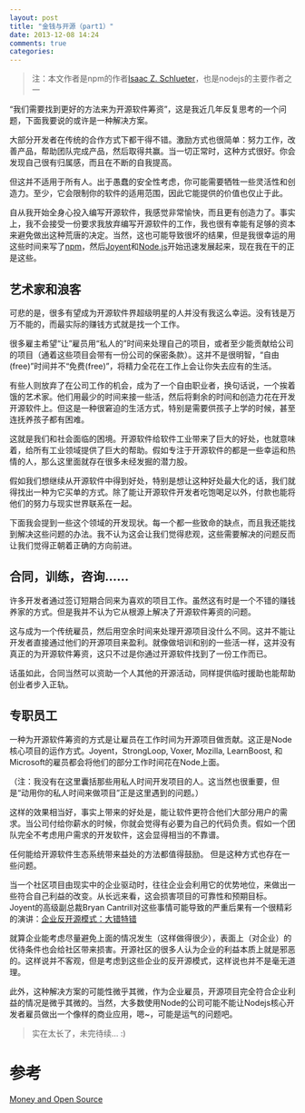 ```yaml
---
layout: post
title: "金钱与开源（part1）"
date: 2013-12-08 14:24
comments: true
categories:
---
```


> 注：本文作者是npm的作者[Isaac Z. Schlueter](http://blog.izs.me/)，也是nodejs的主要作者之一

“我们需要找到更好的方法来为开源软件筹资”，这是我近几年反复思考的一个问题，下面我要说的或许是一种解决方案。

大部分开发者在传统的合作方式下都干得不错。激励方式也很简单：努力工作，改善产品，帮助团队完成产品，然后取得共赢。当一切正常时，这种方式很好。你会发现自己很有归属感，而且在不断的自我提高。

但这并不适用于所有人。出于愚蠢的安全性考虑，你可能需要牺牲一些灵活性和创造力。至少，它会限制你的软件的适用范围，因此它能提供的价值也仅止于此。

自从我开始全身心投入编写开源软件，我感觉非常愉快，而且更有创造力了。事实上，我不会接受一份要求我放弃编写开源软件的工作，我也很有幸能有足够的资本来避免做出这种荒唐的决定。当然，这也可能导致很坏的结果，但是我很幸运的用这些时间来写了[npm](https://npmjs.org/)，然后[Joyent](http://www.joyent.com/)和[Node.js](http://nodejs.org/)开始迅速发展起来，现在我在干的正是这些。

## 艺术家和浪客

可悲的是，很多有望成为开源软件界超级明星的人并没有我这么幸运。没有钱是万万不能的，而最实际的赚钱方式就是找一个工作。

很多雇主希望“让”雇员用“私人的”时间来处理自己的项目，或者至少能贡献给公司的项目（通着这些项目会带有一份公司的保密条款）。这并不是很明智，“自由(free)”时间并不“免费(free)”，将精力全花在工作上会让你失去应有的生活。

有些人则放弃了在公司工作的机会，成为了一个自由职业者，换句话说，一个挨着饿的艺术家。他们用最少的时间来接一些活，然后将剩余的时间和创造力花在开发开源软件上。但这是一种很窘迫的生活方式，特别是需要供孩子上学的时候，甚至连抚养孩子都有困难。

这就是我们和社会面临的困境。开源软件给软件工业带来了巨大的好处，也就意味着，给所有工业领域提供了巨大的帮助。假如专注于开源软件的都是一些幸运和热情的人，那么这里面就存在很多未经发掘的潜力股。

假如我们想继续从开源软件中得到好处，特别是想让这种好处最大化的话，我们就得找出一种为它买单的方式。除了能让开源软件开发者吃饱喝足以外，付款也能将他们的努力与现实世界联系在一起。

下面我会提到一些这个领域的开发现状。每一个都一些致命的缺点，而且我还能找到解决这些问题的办法。我不认为这会让我们觉得悲观，这些需要解决的问题反而让我们觉得正朝着正确的方向前进。

## 合同，训练，咨询……

许多开发者通过签订短期合同来为喜欢的项目工作。虽然这有时是一个不错的赚钱养家的方式。但是我并不认为它从根源上解决了开源软件筹资的问题。

这与成为一个传统雇员，然后用空余时间来处理开源项目没什么不同。这并不能让开发者直接通过他们的开源项目来盈利。就像做培训和别的一些活一样，这并没有真正的为开源软件筹资，这只不过是你通过开源软件找到了一份工作而已。

话虽如此，合同当然可以资助一个人其他的开源活动，同样提供临时援助也能帮助创业者步入正轨。

## 专职员工

一种为开源软件筹资的方式是让雇员在工作时间为开源项目做贡献。这正是Node核心项目的运作方式。Joyent，StrongLoop, Voxer, Mozilla, LearnBoost, 和Microsoft的雇员都会将他们的部分工作时间花在Node上面。

（注：我没有在这里囊括那些用私人时间开发项目的人。这当然也很重要，但是“动用你的私人时间来做项目”正是这里遇到的问题。）

这样的效果相当好，事实上带来的好处是，能让软件更符合他们大部分用户的需求。当公司付给你薪水的时候，你就会觉得有必要为自己的代码负责。假如一个团队完全不考虑用户需求的开发软件，这会显得相当的不靠谱。

任何能给开源软件生态系统带来益处的方法都值得鼓励。
但是这种方式也存在一些问题。

当一个社区项目由现实中的企业驱动时，往往企业会利用它的优势地位，来做出一些符合自己利益的改变。从长远来看，这会损害项目的可靠性和预期目标。Joyent的高级副总裁Bryan Cantrill对这些事情可能导致的严重后果有一个很精彩的演讲：[企业反开源模式：大错特错](http://smartos.org/2012/07/27/corporate-open-source-anti-patterns-doing-it-wrong/)

就算企业能考虑尽量避免上面的情况发生（这样做得很少），表面上（对企业）的优待条件也会给社区带来损害。开源社区的很多人认为企业的利益本质上就是邪恶的。这样说并不客观，但是考虑到这些企业的反开源模式，这样说也并不是毫无道理。

此外，这种解决方案的可能性微乎其微，作为企业雇员，开源项目完全符合企业利益的情况是微乎其微的。当然，大多数使用Node的公司可能不能让Nodejs核心开发者雇员做出一个像样的商业应用，嗯~，可能是运气的问题吧。

> 实在太长了，未完待续... :)

# 参考

[Money and Open Source](https://medium.com/building-gittip/d44a1953749c)
